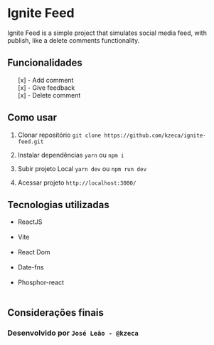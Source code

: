 # Ignite Feed

Ignite Feed is a simple project that simulates social media feed, with publish, like a delete comments functionality.

## Funcionalidades

<ul>
  [x] - Add comment<br>
  [x] - Give feedback<br>
  [x] - Delete comment<br>
</ul>

## Como usar
1. Clonar repositório
``git clone https://github.com/kzeca/ignite-feed.git``

2. Instalar dependências
``yarn`` ou ``npm i``

3. Subir projeto Local
``yarn dev`` ou ``npm run dev``

4. Acessar projeto
``http://localhost:3000/``

## Tecnologias utilizadas

<ul>
  <li>ReactJS</li><br>
  <li>Vite</li><br>
  <li>React Dom</li><br>
  <li>Date-fns</li><br>
  <li>Phosphor-react</li><br>
</ul>

## Considerações finais

### Desenvolvido por ``José Leão - @kzeca``
